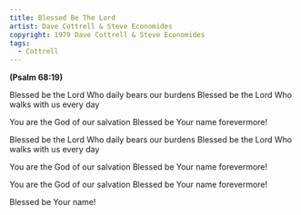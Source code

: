 ```yaml
---
title: Blessed Be The Lord
artist: Dave Cottrell & Steve Economides
copyright: 1979 Dave Cottrell & Steve Economides
tags:
  - Cottrell
---
```

<strong>(Psalm 68:19)</strong>


Blessed be the Lord
Who daily bears our burdens
Blessed be the Lord
Who walks with us every day

You are the God of our salvation
Blessed be Your name forevermore!

Blessed be the Lord
Who daily bears our burdens
Blessed be the Lord
Who walks with us every day

You are the God of our salvation
Blessed be Your name forevermore!

You are the God of our salvation
Blessed be Your name forevermore!

Blessed be Your name!